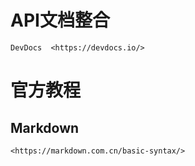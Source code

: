 # API文档整合
    DevDocs  <https://devdocs.io/>

# 官方教程

## Markdown  
    <https://markdown.com.cn/basic-syntax/>

## 